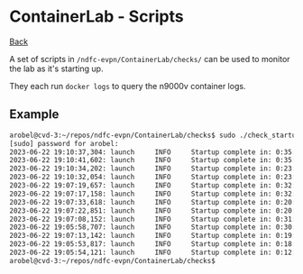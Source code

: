 # ContainerLab - Scripts

[Back](/docs/containerlab/ContainerLab_Main.md)

A set of scripts in ``/ndfc-evpn/ContainerLab/checks/`` can be used to monitor the lab as it's starting up.

They each run ``docker logs`` to query the n9000v container logs.

## Example

```bash
arobel@cvd-3:~/repos/ndfc-evpn/ContainerLab/checks$ sudo ./check_startup_complete 
[sudo] password for arobel: 
2023-06-22 19:10:37,304: launch     INFO     Startup complete in: 0:35:24.851042
2023-06-22 19:10:41,602: launch     INFO     Startup complete in: 0:35:28.634657
2023-06-22 19:10:34,202: launch     INFO     Startup complete in: 0:23:21.188693
2023-06-22 19:10:32,054: launch     INFO     Startup complete in: 0:23:18.663389
2023-06-22 19:07:19,657: launch     INFO     Startup complete in: 0:32:06.190889
2023-06-22 19:07:17,158: launch     INFO     Startup complete in: 0:32:03.462280
2023-06-22 19:07:33,618: launch     INFO     Startup complete in: 0:20:19.580804
2023-06-22 19:07:22,851: launch     INFO     Startup complete in: 0:20:08.799408
2023-06-22 19:07:08,152: launch     INFO     Startup complete in: 0:31:54.457157
2023-06-22 19:05:58,707: launch     INFO     Startup complete in: 0:30:45.767586
2023-06-22 19:07:13,142: launch     INFO     Startup complete in: 0:19:59.082763
2023-06-22 19:05:53,817: launch     INFO     Startup complete in: 0:18:40.461799
2023-06-22 19:05:54,121: launch     INFO     Startup complete in: 0:12:42.034197
arobel@cvd-3:~/repos/ndfc-evpn/ContainerLab/checks$  
```